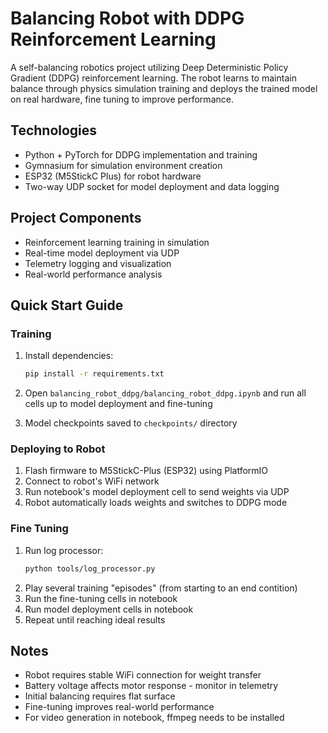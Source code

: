 # Balancing Robot with DDPG Reinforcement Learning

A self-balancing robotics project utilizing Deep Deterministic Policy Gradient (DDPG) reinforcement learning. The robot learns to maintain balance through physics simulation training and deploys the trained model on real hardware, fine tuning to improve performance.

## Technologies

- Python + PyTorch for DDPG implementation and training
- Gymnasium for simulation environment creation
- ESP32 (M5StickC Plus) for robot hardware
- Two-way UDP socket for model deployment and data logging

## Project Components

- Reinforcement learning training in simulation
- Real-time model deployment via UDP
- Telemetry logging and visualization
- Real-world performance analysis

## Quick Start Guide

### Training

1. Install dependencies:
   ```bash
   pip install -r requirements.txt
   ```

2. Open `balancing_robot_ddpg/balancing_robot_ddpg.ipynb` and run all cells up to model deployment and fine-tuning
3. Model checkpoints saved to `checkpoints/` directory

### Deploying to Robot

1. Flash firmware to M5StickC-Plus (ESP32) using PlatformIO
2. Connect to robot's WiFi network
3. Run notebook's model deployment cell to send weights via UDP
4. Robot automatically loads weights and switches to DDPG mode

### Fine Tuning

1. Run log processor:
   ```bash
   python tools/log_processor.py
   ```
2. Play several training "episodes" (from starting to an end contition)
3. Run the fine-tuning cells in notebook
4. Run model deployment cells in notebook
5. Repeat until reaching ideal results

## Notes

- Robot requires stable WiFi connection for weight transfer
- Battery voltage affects motor response - monitor in telemetry
- Initial balancing requires flat surface
- Fine-tuning improves real-world performance
- For video generation in notebook, ffmpeg needs to be installed
